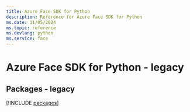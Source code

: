 ```yaml
---
title: Azure Face SDK for Python
description: Reference for Azure Face SDK for Python
ms.date: 11/05/2024
ms.topic: reference
ms.devlang: python
ms.service: face
---
```

# Azure Face SDK for Python - legacy
## Packages - legacy
[!INCLUDE [packages](face-index.md)]